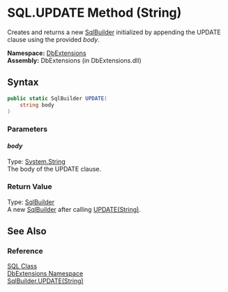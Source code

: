 SQL.UPDATE Method (String)
==========================
Creates and returns a new [SqlBuilder][1] initialized by appending the UPDATE clause using the provided *body*.

**Namespace:** [DbExtensions][2]  
**Assembly:** DbExtensions (in DbExtensions.dll)

Syntax
------

```csharp
public static SqlBuilder UPDATE(
	string body
)
```

### Parameters

#### *body*
Type: [System.String][3]  
The body of the UPDATE clause.

### Return Value
Type: [SqlBuilder][1]  
 A new [SqlBuilder][1] after calling [UPDATE(String)][4]. 

See Also
--------

### Reference
[SQL Class][5]  
[DbExtensions Namespace][2]  
[SqlBuilder.UPDATE(String)][4]  

[1]: ../SqlBuilder/README.md
[2]: ../README.md
[3]: http://msdn.microsoft.com/en-us/library/s1wwdcbf
[4]: ../SqlBuilder/UPDATE.md
[5]: README.md